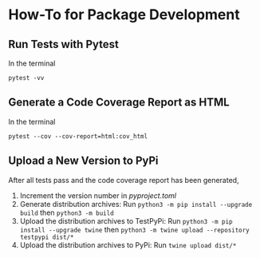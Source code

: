# How-To for Package Development

## Run Tests with Pytest
In the terminal
```
pytest -vv
```

## Generate a Code Coverage Report as HTML
In the terminal
```
pytest --cov --cov-report=html:cov_html
```

## Upload a New Version to PyPi
After all tests pass and the code coverage report has been generated,

1. Increment the version number in *pyproject.toml*
2. Generate distribution archives: Run `python3 -m pip install --upgrade build` then `python3 -m build`
3. Upload the distribution archives to TestPyPi: Run `python3 -m pip install --upgrade twine` then `python3 -m twine upload --repository testpypi dist/*`
4. Upload the distribution archives to PyPi: Run `twine upload dist/*`
